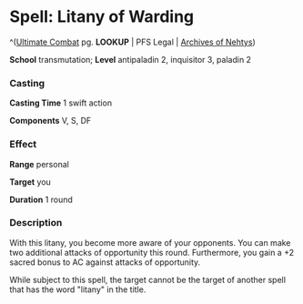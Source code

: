 # Spell: Litany of Warding

^([Ultimate Combat][ss-litany-of-warding] pg. **LOOKUP** | PFS Legal | [Archives of Nehtys][sn-litany-of-warding])

**School** transmutation; **Level** antipaladin 2, inquisitor 3, paladin 2

### Casting

**Casting Time** 1 swift action  

**Components** V, S, DF

### Effect

**Range** personal  

**Target** you  

**Duration** 1 round 

### Description

With this litany, you become more aware of your opponents. You can make two additional attacks of opportunity this round. Furthermore, you gain a +2 sacred bonus to AC against attacks of opportunity.   

While subject to this spell, the target cannot be the target of another spell that has the word "litany" in the title.

[ss-litany-of-warding]: http://paizo.com/pathfinderRPG/v57
[sn-litany-of-warding]: http://www.archivesofnethys.com/SpellDisplay.aspx?ItemName=Litany%20of%20Warding